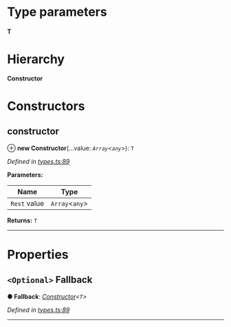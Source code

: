 

# Type parameters
#### T 
# Hierarchy

**Constructor**

# Constructors

<a id="constructor"></a>

##  constructor

⊕ **new Constructor**(...value: *`Array`<`any`>*): `T`

*Defined in [types.ts:89](https://github.com/polkadot-js/api/blob/7e5b09a/packages/types/src/types.ts#L89)*

**Parameters:**

| Name | Type |
| ------ | ------ |
| `Rest` value | `Array`<`any`> |

**Returns:** `T`

___

# Properties

<a id="fallback"></a>

## `<Optional>` Fallback

**● Fallback**: *[Constructor](_types_.constructor.md)<`T`>*

*Defined in [types.ts:89](https://github.com/polkadot-js/api/blob/7e5b09a/packages/types/src/types.ts#L89)*

___


